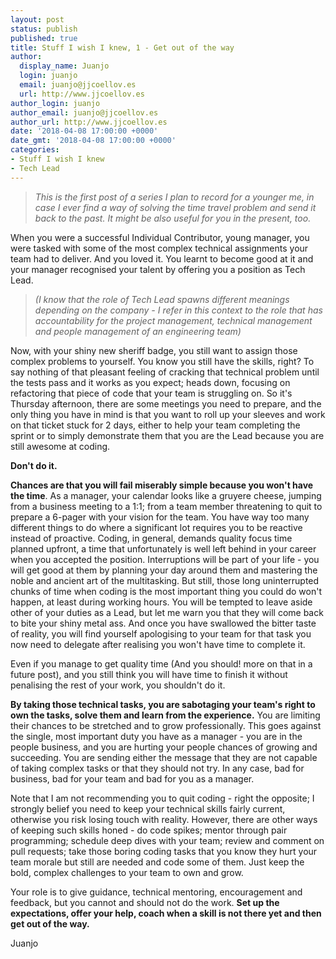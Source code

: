 ```yaml
---
layout: post
status: publish
published: true
title: Stuff I wish I knew, 1 - Get out of the way
author:
  display_name: Juanjo
  login: juanjo
  email: juanjo@jjcoellov.es
  url: http://www.jjcoellov.es
author_login: juanjo
author_email: juanjo@jjcoellov.es
author_url: http://www.jjcoellov.es
date: '2018-04-08 17:00:00 +0000'
date_gmt: '2018-04-08 17:00:00 +0000'
categories:
- Stuff I wish I knew
- Tech Lead
---
```


>*This is the first post of a series I plan to record for a younger me, in case I ever find a way of solving the time travel problem and send it back to the past. It might be also useful for you in the present, too.*

When you were a successful Individual Contributor, young manager, you were tasked with some of the most complex technical assignments your team had to deliver. And you loved it. You learnt to become good at it and your manager recognised your talent by offering you a position as Tech Lead.

>*(I know that the role of Tech Lead spawns different meanings depending on the company - I refer in this context to the role that has accountability for the project management, technical management and people management of an engineering team)*

Now, with your shiny new sheriff badge, you still want to assign those complex problems to yourself. You know you still have the skills, right? To say nothing of that pleasant feeling of cracking that technical problem until the tests pass and it works as you expect; heads down, focusing on refactoring that piece of code that your team is struggling on. So it's Thursday afternoon, there are some meetings you need to prepare, and the only thing you have in mind is that you want to roll up your sleeves and work on that ticket stuck for 2 days, either to help your team completing the sprint or to simply demonstrate them that you are the Lead because you are still awesome at coding.

**Don't do it.**

**Chances are that you will fail miserably simple because you won't have the time**. As a manager, your calendar looks like a gruyere cheese, jumping from a business meeting to a 1:1; from a team member threatening to quit to prepare a 6-pager with your vision for the team. You have way too many different things to do where a significant lot requires you to be reactive instead of proactive. Coding, in general, demands quality focus time planned upfront, a time that unfortunately is well left behind in your career when you accepted the position. Interruptions will be part of your life - you will get good at them by planning your day around them and mastering the noble and ancient art of the multitasking. But still, those long uninterrupted chunks of time when coding is the most important thing you could do won't happen, at least during working hours. You will be tempted to leave aside other of your duties as a Lead, but let me warn you that they will come back to bite your shiny metal ass. And once you have swallowed the bitter taste of reality, you will find yourself apologising to your team for that task you now need to delegate after realising you won't have time to complete it.

Even if you manage to get quality time (And you should! more on that in a future post), and you still think you will have time to finish it without penalising the rest of your work, you shouldn't do it.

**By taking those technical tasks, you are sabotaging your team's right to own the tasks, solve them and learn from the experience.** You are limiting their chances to be stretched and to grow professionally. This goes against the single, most important duty you have as a manager - you are in the people business, and you are hurting your people chances of growing and succeeding. You are sending either the message that they are not capable of taking complex tasks or that they should not try.  In any case, bad for business, bad for your team and bad for you as a manager.

Note that I am not recommending you to quit coding - right the opposite; I strongly belief you need to keep your technical skills fairly current, otherwise you risk losing touch with reality. However, there are other ways of keeping such skills honed - do code spikes; mentor through pair programming; schedule deep dives with your team; review and comment on pull requests; take those boring coding tasks that you know they hurt your team morale but still are needed and code some of them. Just keep the bold, complex challenges to your team to own and grow.

Your role is to give guidance, technical mentoring, encouragement and feedback, but you cannot and should not do the work. **Set up the expectations, offer your help, coach when a skill is not there yet and then get out of the way.**

Juanjo
